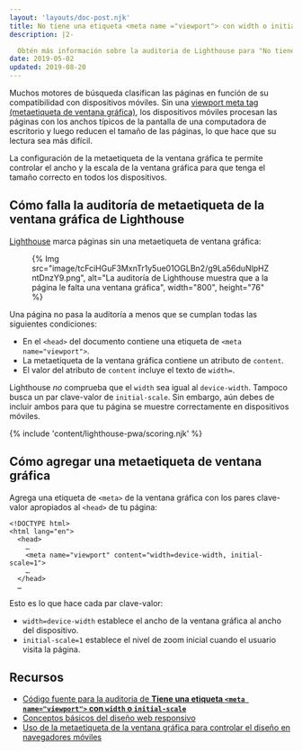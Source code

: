 ```yaml
---
layout: 'layouts/doc-post.njk'
title: No tiene una etiqueta <meta name ="viewport"> con width o initial-scale
description: |2-

  Obtén más información sobre la auditoria de Lighthouse para "No tiene una etiqueta <meta name="viewport"> con width o initial-scale".
date: 2019-05-02
updated: 2019-08-20
---
```


Muchos motores de búsqueda clasifican las páginas en función de su compatibilidad con dispositivos móviles. Sin una [viewport meta tag (metaetiqueta de ventana gráfica)](https://developer.mozilla.org/docs/Web/HTML/Viewport_meta_tag), los dispositivos móviles procesan las páginas con los anchos típicos de la pantalla de una computadora de escritorio y luego reducen el tamaño de las páginas, lo que hace que su lectura sea más difícil.

La configuración de la metaetiqueta de la ventana gráfica te permite controlar el ancho y la escala de la ventana gráfica para que tenga el tamaño correcto en todos los dispositivos.

## Cómo falla la auditoría de metaetiqueta de la ventana gráfica de Lighthouse

[Lighthouse](https://developers.google.com/web/tools/lighthouse/) marca páginas sin una metaetiqueta de ventana gráfica:

<figure>{% Img src="image/tcFciHGuF3MxnTr1y5ue01OGLBn2/g9La56duNlpHZntDnzY9.png", alt="La auditoría de Lighthouse muestra que a la página le falta una ventana gráfica", width="800", height="76" %}</figure>

Una página no pasa la auditoría a menos que se cumplan todas las siguientes condiciones:

- En el `<head>` del documento contiene una etiqueta de `<meta name="viewport">`.
- La metaetiqueta de la ventana gráfica contiene un atributo de `content`.
- El valor del atributo de `content` incluye el texto de `width=`.

Lighthouse *no* comprueba que el `width` sea igual al `device-width`. Tampoco busca un par clave-valor de `initial-scale`. Sin embargo, aún debes de incluir ambos para que tu página se muestre correctamente en dispositivos móviles.

{% include 'content/lighthouse-pwa/scoring.njk' %}

## Cómo agregar una metaetiqueta de ventana gráfica

Agrega una etiqueta de `<meta>` de la ventana gráfica con los pares clave-valor apropiados al `<head>` de tu página:

```html/4
<!DOCTYPE html>
<html lang="en">
  <head>
    …
    <meta name="viewport" content="width=device-width, initial-scale=1">
    …
  </head>
  …
```

Esto es lo que hace cada par clave-valor:

- `width=device-width` establece el ancho de la ventana gráfica al ancho del dispositivo.
- `initial-scale=1` establece el nivel de zoom inicial cuando el usuario visita la página.

## Recursos

- [Código fuente para la auditoria de **Tiene una etiqueta `<meta name="viewport">` con `width` o `initial-scale`**](https://github.com/GoogleChrome/lighthouse/blob/master/lighthouse-core/audits/viewport.js)
- [Conceptos básicos del diseño web responsivo](https://developers.google.com/web/fundamentals/design-and-ux/responsive/#set-the-viewport)
- [Uso de la metaetiqueta de la ventana gráfica para controlar el diseño en navegadores móviles](https://developer.mozilla.org/docs/Web/HTML/Viewport_meta_tag)
